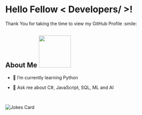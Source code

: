<h1> Hello Fellow < Developers/ >! </h1>
  
<p align='center'>
  
</p>
<div size='20px'> Thank You for taking the time to view my GitHub Profile :smile: 
  
</div>

<h2> About Me <img src = "https://media0.giphy.com/media/KDDpcKigbfFpnejZs6/giphy.gif?cid=ecf05e47oy6f4zjs8g1qoiystc56cu7r9tb8a1fe76e05oty&rid=giphy.gif" width = 100px></h2>
  
- 🌱 I’m currently learning Python

- 💬 Ask me about C#, JavaScript, SQL, ML and AI
  
<br>	

![Jokes Card](https://readme-jokes.vercel.app/api?theme=tokyonight)

<br>
